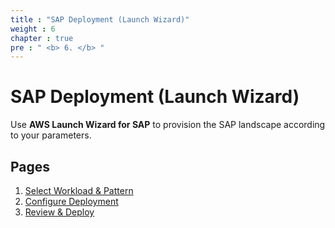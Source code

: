 ```yaml
---
title : "SAP Deployment (Launch Wizard)"
weight : 6
chapter : true
pre : " <b> 6. </b> "
---
```


# SAP Deployment (Launch Wizard)

Use **AWS Launch Wizard for SAP** to provision the SAP landscape according to your parameters.

## Pages
1. [Select Workload & Pattern](1-Workload-Pattern/)
2. [Configure Deployment](2-Configure/)
3. [Review & Deploy](3-Review-Deploy/)
